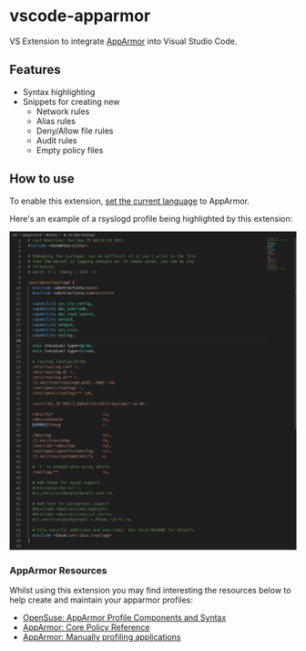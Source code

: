 # vscode-apparmor

VS Extension to integrate [AppArmor](https://gitlab.com/apparmor/apparmor/wikis/home) into Visual Studio Code. 

## Features

- Syntax highlighting
- Snippets for creating new
    - Network rules
    - Alias rules
    - Deny/Allow file rules
    - Audit rules
    - Empty policy files



## How to use

To enable this extension, [set the current language](https://code.visualstudio.com/docs/languages/overview#_changing-the-language-for-the-selected-file) to AppArmor. 

Here's an example of a rsyslogd profile being highlighted by this extension:

![](images/rsyslogd-profile.png)



### AppArmor Resources 

Whilst using this extension you may find interesting the resources below to help create and maintain your apparmor profiles:

* [OpenSuse: AppArmor Profile Components and Syntax](https://doc.opensuse.org/documentation/leap/security/html/book.security/cha.apparmor.profiles.html)
* [AppArmor: Core Policy Reference](https://gitlab.com/apparmor/apparmor/wikis/AppArmor_Core_Policy_Reference)
* [AppArmor: Manually profiling applications](https://gitlab.com/apparmor/apparmor/wikis/Profiling_by_hand)